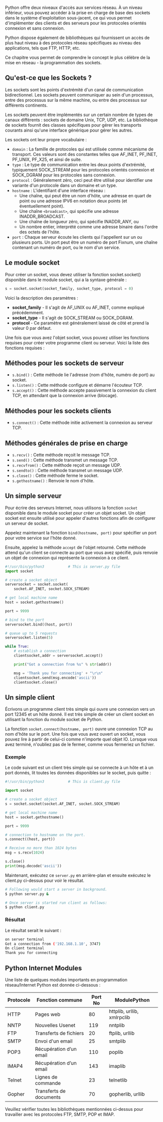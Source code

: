 Python offre deux niveaux d'accès aux services réseau. À un niveau inférieur, vous pouvez accéder à la prise en charge de base des sockets dans le système d'exploitation sous-jacent, ce qui vous permet d'implémenter des clients et des serveurs pour les protocoles orientés connexion et sans connexion.

Python dispose également de bibliothèques qui fournissent un accès de plus haut niveau à des protocoles réseau spécifiques au niveau des applications, tels que FTP, HTTP, etc.

Ce chapitre vous permet de comprendre le concept le plus célèbre de la mise en réseau - la programmation des sockets.

## Qu'est-ce que les Sockets ?

Les sockets sont les points d'extrémité d'un canal de communication bidirectionnel. Les sockets peuvent communiquer au sein d'un processus, entre des processus sur la même machine, ou entre des processus sur différents continents.

Les sockets peuvent être implémentés sur un certain nombre de types de canaux différents : sockets de domaine Unix, TCP, UDP, etc. La bibliothèque de sockets fournit des classes spécifiques pour gérer les transports courants ainsi qu'une interface générique pour gérer les autres.

Les sockets ont leur propre vocabulaire :

- ```domain``` : La famille de protocoles qui est utilisée comme mécanisme de transport. Ces valeurs sont des constantes telles que AF_INET, PF_INET, PF_UNIX, PF_X25, et ainsi de suite.
- ```type``` : Le type de communication entre les deux points d'extrémité, typiquement SOCK_STREAM pour les protocoles orientés connexion et SOCK_DGRAM pour les protocoles sans connexion.
- ```protocol``` : Généralement zéro, ceci peut être utilisé pour identifier une variante d'un protocole dans un domaine et un type.
- ```hostname``` : L'identifiant d'une interface réseau :
    - Une chaîne, qui peut être un nom d'hôte, une adresse en quart de point ou une adresse IPV6 en notation deux points (et éventuellement point).
    - Une chaîne ```<broadcast>```, qui spécifie une adresse INADDR_BROADCAST.
    - Une chaîne de longueur zéro, qui spécifie INADDR_ANY, ou
    - Un nombre entier, interprété comme une adresse binaire dans l'ordre des octets de l'hôte.
- ```port``` : Chaque serveur écoute les clients qui l'appellent sur un ou plusieurs ports. Un port peut être un numéro de port Fixnum, une chaîne contenant un numéro de port, ou le nom d'un service.

## Le module socket

Pour créer un socket, vous devez utiliser la fonction socket.socket() disponible dans le module socket, qui a la syntaxe générale :

```python
s = socket.socket(socket_family, socket_type, protocol = 0)
```

Voici la description des paramètres :

- **socket_family** - Il s'agit de AF_UNIX ou AF_INET, comme expliqué précédemment.
- **socket_type** - Il s'agit de SOCK_STREAM ou SOCK_DGRAM.
- **protocol** - Ce paramètre est généralement laissé de côté et prend la valeur 0 par défaut.

Une fois que vous avez l'objet socket, vous pouvez utiliser les fonctions requises pour créer votre programme client ou serveur. Voici la liste des fonctions requises :

## Méthodes pour les sockets de serveur

- ```s.bind()``` : Cette méthode lie l'adresse (nom d'hôte, numéro de port) au socket.
- ```s.listen()``` : Cette méthode configure et démarre l'écouteur TCP.
- ```s.accept()``` : Cette méthode accepte passivement la connexion du client TCP, en attendant que la connexion arrive (blocage).

## Méthodes pour les sockets clients

- ```s.connect()``` : Cette méthode initie activement la connexion au serveur TCP.

## Méthodes générales de prise en charge

- ```s.recv()``` : Cette méthode reçoit le message TCP.
- ```s.send()``` : Cette méthode transmet un message TCP.
- ```s.recvfrom()``` : Cette méthode reçoit un message UDP.
- ```s.sendto()``` : Cette méthode transmet un message UDP.
- ```s.close()``` : Cette méthode ferme le socket.
- ```s.gethostname()``` : Renvoie le nom d'hôte.

## Un simple serveur

Pour écrire des serveurs Internet, nous utilisons la fonction ```socket``` disponible dans le module socket pour créer un objet socket. Un objet socket est ensuite utilisé pour appeler d'autres fonctions afin de configurer un serveur de socket.

Appelez maintenant la fonction ```bind(hostname, port)``` pour spécifier un port pour votre service sur l'hôte donné.

Ensuite, appelez la méthode ```accept``` de l'objet retourné. Cette méthode attend qu'un client se connecte au port que vous avez spécifié, puis renvoie un objet de connexion qui représente la connexion à ce client.

```python
#!/usr/bin/python3           # This is server.py file
import socket                                         

# create a socket object
serversocket = socket.socket(
    socket.AF_INET, socket.SOCK_STREAM) 

# get local machine name
host = socket.gethostname()                           

port = 9999                                           

# bind to the port
serversocket.bind((host, port))                                  

# queue up to 5 requests
serversocket.listen(5)                                           

while True:
    # establish a connection
    clientsocket,addr = serversocket.accept()      

    print("Got a connection from %s" % str(addr))

    msg = 'Thank you for connecting' + "\r\n"
    clientsocket.send(msg.encode('ascii'))
    clientsocket.close()
```

## Un simple client

Écrivons un programme client très simple qui ouvre une connexion vers un port 12345 et un hôte donné. Il est très simple de créer un client socket en utilisant la fonction du module socket de Python.

La fonction ```socket.connect(hostname, port)``` ouvre une connexion TCP au nom d'hôte sur le port. Une fois que vous avez ouvert un socket, vous pouvez lire à partir de celui-ci comme n'importe quel objet IO. Lorsque vous avez terminé, n'oubliez pas de le fermer, comme vous fermeriez un fichier.

### Exemple

Le code suivant est un client très simple qui se connecte à un hôte et à un port donnés, lit toutes les données disponibles sur le socket, puis quitte :

```python
#!/usr/bin/python3           # This is client.py file

import socket

# create a socket object
s = socket.socket(socket.AF_INET, socket.SOCK_STREAM) 

# get local machine name
host = socket.gethostname()                           

port = 9999

# connection to hostname on the port.
s.connect((host, port))                               

# Receive no more than 1024 bytes
msg = s.recv(1024)                                     

s.close()
print(msg.decode('ascii'))
```

Maintenant, exécutez ce ```server.py``` en arrière-plan et ensuite exécutez le client.py ci-dessus pour voir le résultat.

```bash
# Following would start a server in background.
$ python server.py & 

# Once server is started run client as follows:
$ python client.py
```

### Résultat

Le résultat serait le suivant :

```bash
on server terminal
Got a connection from ('192.168.1.10', 3747)
On client terminal
Thank you for connecting
```

## Python Internet Modules

Une liste de quelques modules importants en programmation réseau/Internet Python est donnée ci-dessous :

| **Protocole** | **Fonction commune** | **Port No** | **ModulePython** |
| --- | --- | --- | --- |
| HTTP | Pages web | 80 | httplib, urllib, xmlrpclib |
| NNTP | Nouvelles Usenet | 119 | nntplib |
| FTP | Transferts de fichiers | 20 | ftplib, urllib |
| SMTP | Envoi d'un email | 25 | smtplib |
| POP3 | Récupération d’un email | 110 | poplib |
| IMAP4 | Récupération d’un email | 143 | imaplib |
| Telnet | Lignes de commande | 23 | telnetlib |
| Gopher | Transferts de documents | 70 | gopherlib, urllib |

Veuillez vérifier toutes les bibliothèques mentionnées ci-dessus pour travailler avec les protocoles FTP, SMTP, POP et IMAP.

